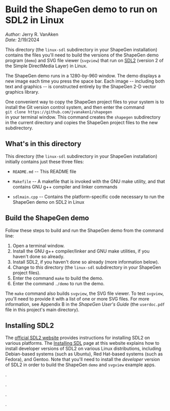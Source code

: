 # Build the ShapeGen demo to run on SDL2 in Linux

_Author:_ Jerry R. VanAken  
_Date:_ 2/19/2024

This directory (the `linux-sdl` subdirectory in your ShapeGen installation) contains the files you'll need to build the versions of the ShapeGen demo program (`demo`) and SVG file viewer (`svgview`) that run on [SDL2](https://wiki.libsdl.org/FrontPage) (version 2 of the Simple DirectMedia Layer) in Linux.

The ShapeGen demo runs in a 1280-by-960 window. The demo displays a new image each time you press the space bar. Each image -- including both text and graphics -- is constructed entirely by the ShapeGen 2-D vector graphics library.

One convenient way to copy the ShapeGen project files to your system is to install the Git version control system, and then enter the command  
    `git clone https://github.com/jvanaken1/shapegen`  
in your terminal window. This command creates the `shapegen` subdirectory in the current directory and copies the ShapeGen project files to the new subdirectory.


## What's in this directory

This directory (the `linux-sdl` subdirectory in your ShapeGen installation) initially contains just these three files:

* `README.md` -- This README file

* `Makefile` -- A makefile that is invoked with the GNU make utility, and that contains GNU g++ compiler and linker commands

* `sdlmain.cpp` -- Contains the platform-specific code necessary to run the ShapeGen demo on SDL2 in Linux

## Build the ShapeGen demo

Follow these steps to build and run the ShapeGen demo from the command line:

1. Open a terminal window.
2. Install the GNU g++ compiler/linker and GNU make utilities, if you haven't done so already.
3. Install SDL2, if you haven't done so already (more information below).
4. Change to _this_ directory (the `linux-sdl` subdirectory in your ShapeGen project files).
5. Enter the command `make` to build the demo.
6. Enter the command `./demo` to run the demo.

The `make` command also builds `svgview`, the SVG file viewer. To test `svgview`, you'll need to provide it with a list of one or more SVG files. For more information, see Appendix B in the _ShapeGen User's Guide_ (the `userdoc.pdf` file in this project's main directory).

## Installing SDL2

The [official SDL2 website](https://wiki.libsdl.org) provides instructions for installing SDL2 on various platforms. The [Installing SDL](https://wiki.libsdl.org/SDL2/Installation#linuxunix) page at this website explains how to install developer versions of SDL2 on various Linux distributions, including Debian-based systems (such as Ubuntu), Red Hat-based systems (such as Fedora), and Gentoo. Note that you'll need to install the _developer_ version of SDL2 in order to build the ShapeGen `demo` and `svgview` example apps.

.

.

.

.
